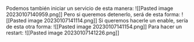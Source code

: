 Podemos también iniciar un servicio de esta manera:
![[Pasted image 20230107140959.png]]
Pero si queremos detenerlo, será de esta forma:
![[Pasted image 20230107141114.png]]
Si queremos hacerle un enable, sería de esta otra forma:
![[Pasted image 20230107141154.png]]
Para hacer un restart:
![[Pasted image 20230107141226.png]]
